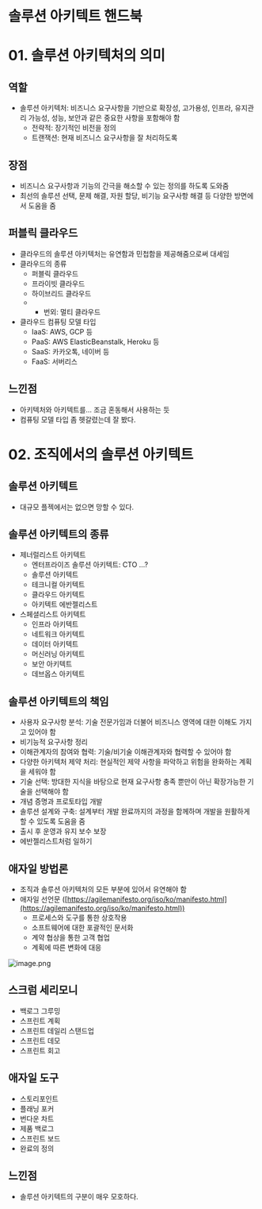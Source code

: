 # 솔루션 아키텍트 핸드북

# 01. 솔루션 아키텍처의 의미

## 역할

- 솔루션 아키텍처: 비즈니스 요구사항을 기반으로 확장성, 고가용성, 인프라, 유지관리 가능성, 성능, 보안과 같은 중요한 사항을 포함해야 함
    - 전략적: 장기적인 비전을 정의
    - 트랜잭션: 현재 비즈니스 요구사항을 잘 처리하도록

## 장점

- 비즈니스 요구사항과 기능의 간극을 해소할 수 있는 정의를 하도록 도와줌
- 최선의 솔루션 선택, 문제 해결, 자원 할당, 비기능 요구사항 해결 등 다양한 방면에서 도움을 줌

## 퍼블릭 클라우드

- 클라우드의 솔루션 아키텍처는 유연함과 민첩함을 제공해줌으로써 대세임
- 클라우드의 종류
    - 퍼블릭 클라우드
    - 프라이빗 클라우드
    - 하이브리드 클라우드
    - + 번외: 멀티 클라우드
- 클라우드 컴퓨팅 모델 타입
    - IaaS: AWS, GCP 등
    - PaaS: AWS ElasticBeanstalk, Heroku 등
    - SaaS: 카카오톡, 네이버 등
    - FaaS: 서버리스

## 느낀점

- 아키텍처와 아키텍트를… 조금 혼동해서 사용하는 듯
- 컴퓨팅 모델 타입 좀 헷갈렸는데 잘 봤다.

# 02. 조직에서의 솔루션 아키텍트

## 솔루션 아키텍트

- 대규모 플젝에서는 없으면 망할 수 있다.

## 솔루션 아키텍트의 종류

- 제너럴리스트 아키텍트
    - 엔터프라이즈 솔루션 아키텍트: CTO …?
    - 솔루션 아키텍트
    - 테크니컬 아키텍트
    - 클라우드 아키텍트
    - 아키텍트 에반젤리스트
- 스페셜리스트 아키텍트
    - 인프라 아키텍트
    - 네트워크 아키텍트
    - 데이터 아키텍트
    - 머신러닝 아키텍트
    - 보안 아키텍트
    - 데브옵스 아키텍트

## 솔루션 아키텍트의 책임

- 사용자 요구사항 분석: 기술 전문가임과 더불어 비즈니스 영역에 대한 이해도 가지고 있어야 함
- 비기능적 요구사항 정리
- 이해관계자의 참여와 협력: 기술/비기술 이해관계자와 협력할 수 있어야 함
- 다양한 아키텍처 제약 처리: 현실적인 제약 사항을 파악하고 위험을 완화하는 계획을 세워야 함
- 기술 선택: 방대한 지식을 바탕으로 현재 요구사항 충족 뿐만이 아닌 확장가능한 기술을 선택해야 함
- 개념 증명과 프로토타입 개발
- 솔루션 설계와 구축: 설계부터 개발 완료까지의 과정을 함께하며 개발을 원활하게 할 수 있도록 도움을 줌
- 출시 후 운영과 유지 보수 보장
- 에반젤리스트처럼 일하기

## 애자일 방법론

- 조직과 솔루션 아키텍처의 모든 부분에 있어서 유연해야 함
- 애자일 선언문 ([https://agilemanifesto.org/iso/ko/manifesto.html](https://agilemanifesto.org/iso/ko/manifesto.html))
    - 프로세스와 도구를 통한 상호작용
    - 소프트웨어에 대한 포괄적인 문서화
    - 계약 협상을 통한 고객 협업
    - 계획에 따른 변화에 대응

![image.png](%E1%84%89%E1%85%A9%E1%86%AF%E1%84%85%E1%85%AE%E1%84%89%E1%85%A7%E1%86%AB%20%E1%84%8B%E1%85%A1%E1%84%8F%E1%85%B5%E1%84%90%E1%85%A6%E1%86%A8%E1%84%90%E1%85%B3%20%E1%84%92%E1%85%A2%E1%86%AB%E1%84%83%E1%85%B3%E1%84%87%E1%85%AE%E1%86%A8%20142b1451382b48d7836d1e60c9c8d08f/image.png)

## 스크럼 세리모니

- 백로그 그루밍
- 스프린트 계획
- 스프린트 데일리 스탠드업
- 스프린트 데모
- 스프린트 회고

## 애자일 도구

- 스토리포인트
- 플래닝 포커
- 번다운 차트
- 제품 백로그
- 스프린트 보드
- 완료의 정의

## 느낀점

- 솔루션 아키텍트의 구분이 매우 모호하다.